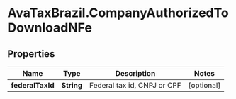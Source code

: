 # AvaTaxBrazil.CompanyAuthorizedToDownloadNFe

## Properties
Name | Type | Description | Notes
------------ | ------------- | ------------- | -------------
**federalTaxId** | **String** | Federal tax id, CNPJ or CPF | [optional] 


